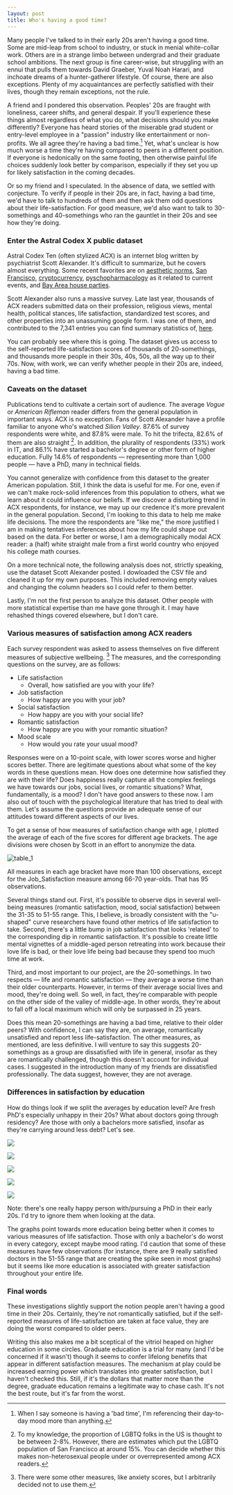 ```yaml
---
layout: post
title: Who's having a good time?
---
```


Many people I've talked to in their early 20s aren't having a good time. Some are mid-leap from school to industry, or stuck in menial white-collar work. Others are in a strange limbo between undergrad and their graduate school ambitions. The next group is fine career-wise, but struggling with an ennui that pulls them towards David Graeber, Yuval Noah Harari, and inchoate dreams of a hunter-gatherer lifestyle. Of course, there are also exceptions. Plenty of my acquaintances are perfectly satisfied with their lives, though they remain exceptions, not the rule.

A friend and I pondered this observation. Peoples' 20s are fraught with loneliness, career shifts, and general despair. If you'll experience these things almost regardless of what you do, what decisions should you make differently? Everyone has heard stories of the miserable grad student or entry-level employee in a "passion" industry like entertainment or non-profits. We all agree they're having a bad time.[^1] Yet, what's unclear is how much worse a time they're having compared to peers in a different position. If everyone is hedonically on the same footing, then otherwise painful life choices suddenly look better by comparison, especially if they set you up for likely satisfaction in the coming decades.

Or so my friend and I speculated. In the absence of data, we settled with conjecture. To verify if people in their 20s are, in fact, having a bad time, we'd have to talk to hundreds of them and then ask them odd questions about their life-satisfaction. For good measure, we'd also want to talk to 30-somethings and 40-somethings who ran the gauntlet in their 20s and see how they're doing.

### Enter the Astral Codex X public dataset

Astral Codex Ten (often stylized ACX) is an internet blog written by psychiatrist Scott Alexander. It's difficult to summarize, but he covers almost everything. Some recent favorites are on [aesthetic norms](https://astralcodexten.substack.com/p/whither-tartaria), [San Francisco](https://astralcodexten.substack.com/p/book-review-san-fransicko), [cryptocurrency](https://astralcodexten.substack.com/p/why-im-less-than-infinitely-hostile), [pyschopharmacology](https://astralcodexten.substack.com/p/the-psychopharmacology-of-the-ftx) as it related to current events, and [Bay Area house parties](https://astralcodexten.substack.com/p/every-bay-area-house-party).

Scott Alexander also runs a massive survey. Late last year, thousands of ACX readers submitted data on their profession, religious views, mental health, political stances, life satisfaction, standardized test scores, and other properties into an unassuming google form. I was one of them, and contributed to the 7,341 entries you can find summary statistics of, [here](https://docs.google.com/forms/d/e/1FAIpQLScHznuYU9nWqDyNvZ8fQySdWHk5rrj2IdEDMgarf3s34bSPrA/viewanalytics).

You can probably see where this is going. The dataset gives us access to the self-reported life-satisfaction scores of thousands of 20-somethings, and thousands more people in their 30s, 40s, 50s, all the way up to their 70s. Now, with work, we can verify whether people in their 20s are, indeed, having a bad time.  

### Caveats on the dataset

Publications tend to cultivate a certain sort of audience. The average  *Vogue* or *American Rifleman* reader differs from the general population in important ways. ACX is no exception. Fans of Scott Alexander have a profile familiar to anyone who's watched *Silion Valley*. 87.6% of survey respondents were white, and 87.8% were male. To hit the trifecta, 82.6% of them are also straight [^2]. In addition, the plurality of respondents (33%) work in IT, and 86.1% have started a bachelor's degree or other form of higher education. Fully 14.6% of respondents — representing more than 1,000 people — have a PhD, many in technical fields.

You cannot generalize with confidence from this dataset to the greater American population. Still, I think the data is useful for me. For one, even if we can't make rock-solid inferences from this population to others, what we learn about it could influence our beliefs. If we discover a disturbing trend in ACX respondents, for instance, we may up our credence it's more prevalent in the general population. Second, I'm looking to this data to help me make life decisions. The more the respondents are "like me," the more justified I am in making tentatives inferences about how my life could shape out based on the data. For better or worse, I am a demographically modal ACX reader: a (half) white straight male from a first world country who enjoyed his college math courses.  

On a more technical note, the following analysis does not, strictly speaking, use the dataset Scott Alexander posted. I dowloaded the CSV file and cleaned it up for my own purposes. This included removing empty values and changing the column headers so I could refer to them better.

Lastly, I'm not the first person to analyze this dataset. Other people with more statistical expertise than me have gone through it. I may have rehashed things covered elsewhere, but I don't care.

### Various measures of satisfaction among ACX readers

Each survey respondent was asked to assess themselves on five different measures of subjective wellbeing. [^3] The measures, and the corresponding questions on the survey, are as follows:

- Life satisfaction
  - Overall, how satisfied are you with your life?
- Job satisfaction
  - How happy are you with your job?
- Social satisfaction
  - How happy are you with your social life?
- Romantic satisfaction
  - How happy are you with your romantic situation?
- Mood scale
  - How would you rate your usual mood?

Responses were on a 10-point scale, with lower scores worse and higher scores better. There are legitimate questions about what some of the key words in these questions mean. How does one determine how satisfied they are with their life? Does happiness really capture all the complex feelings we have towards our jobs, social lives, or romantic situations? What, fundamentally, is a mood? I don't have good answers to these now. I am also out of touch with the psychological literature that has tried to deal with them. Let's assume the questions provide an adequate sense of our attitudes toward different aspects of our lives.

To get a sense of how measures of satisfaction change with age, I plotted the average of each of the five scores for different age brackets. The age divisions were chosen by Scott in an effort to anonymize the data.

![table_1](/assets/pictures/good_time/mean_wellbeing_age.png)

All measures in each age bracket have more than 100 observations, except for the Job_Satisfaction measure among 66-70 year-olds. That has 95 observations.

Several things stand out. First, it's possible to observe dips in several well-being measures (romantic satisfaction, mood, social satisfaction) between the 31-35 to 51-55 range. This, I believe, is broadly consistent with the "u-shaped" curve researchers have found other metrics of life satisfaction to take. Second, there's a little bump in job satisfaction that looks 'related' to the corresponding dip in romantic satisfaction. It's possible to create little mental vignettes of a middle-aged person retreating into work because their love life is bad, or their love life being bad because they spend too much time at work.

Third, and most important to our project, are the 20-somethings. In two respects — life and romantic satisfaction — they average a worse time than their older counterparts. However, in terms of their average social lives and mood, they're doing well. So well, in fact, they're comparable with people on the other side of the valley of middle-age. In other words, they're about to fall off a local maximum which will only be surpassed in 25 years.

Does this mean 20-somethings are having a bad time, relative to their older peers? With confidence, I can say they are, on average, romantically unsatisfied and report less life-satisfaction. The other measures, as mentioned, are less definitive. I will venture to say this suggests 20-somethings as a group are dissatisfied with life in general, insofar as they are romantically challenged, though this doesn't account for individual cases. I suggested in the introduction many of my friends are dissatisfied professionally. The data suggest, however, they are not average.

### Differences in satisfaction by education

How do things look if we split the averages by education level? Are fresh PhD's especially unhappy in their 20s? What about doctors going through residency? Are those with only a bachelors more satisfied, insofar as they're carrying around less debt? Let's see.

![](/assets/pictures/good_time/life_by_age_and_ed.png)

![](/assets/pictures/good_time/job_satis_age.png)

![](/assets/picutres/good_time/soc_sat_age.png)

![](/assets/pictures/good_time/rom_sat_age.png)

![](/assets/pictures/good_time/mood_sat_age.png)

Note: there's one really happy person with/pursuing a PhD in their early 20s. I'd try to ignore them when looking at the data.

The graphs point towards more education being better when it comes to various measures of life satisfaction. Those with only a bachelor's do worst in every category, except maybe mood rating. I'd caution that some of these measures have few observations (for instance, there are 9 really satisfied doctors in the 51-55 range that are creating the spike seen in most graphs) but it seems like more education is associated with greater satisfaction throughout your entire life.


### Final words

These investigations slightly support the notion people aren't having a good time in their 20s. Certainly, they're not romantically satisfied, but if the self-reported measures of life-satisfaction are taken at face value, they are doing the worst compared to older peers.

Writing this also makes me a bit sceptical of the vitriol heaped on higher education in some circles. Graduate education is a trial for many (and I'd be concerned if it wasn't) though it seems to confer lifelong benefits that appear in different satisfaction measures. The mechanism at play could be increased earning power which translates into greater satisfaction, but I haven't checked this. Still, if it's the dollars that matter more than the degree, graduate education remains a legitimate way to chase cash. It's not the best route, but it's far from the worst.

[^1]: When I say someone is having a 'bad time', I'm referencing their day-to-day mood more than anything.

[^2]: To my knowledge, the proportion of LGBTQ folks in the US is thought to be between 2-8%. However, there are estimates which put the LGBTQ population of San Francisco at around 15%. You can decide whether this makes non-heterosexual people under or overrepresented among ACX readers.

[^3]: There were some other measures, like anxiety scores, but I arbitrarily decided not to use them.
